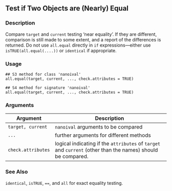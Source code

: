## Test if Two Objects are (Nearly) Equal

### Description

Compare `target` and `current` testing ‘near equality’. If they are
different, comparison is still made to some extent, and a report of the
differences is returned. Do not use `all.equal` directly in `if`
expressions—either use `isTRUE(all.equal(....))` or `identical` if
appropriate.

### Usage

    ## S3 method for class 'nanoival'
    all.equal(target, current, ..., check.attributes = TRUE)
    
    ## S4 method for signature 'nanoival'
    all.equal(target, current, ..., check.attributes = TRUE)

### Arguments

| Argument           | Description                                                                                                 |
| ------------------ | ----------------------------------------------------------------------------------------------------------- |
| `target, current`  | `nanoival` arguments to be compared                                                                         |
| `...`              | further arguments for different methods                                                                     |
| `check.attributes` | logical indicating if the `attributes` of `target` and `current` (other than the names) should be compared. |

### See Also

`identical`, `isTRUE`, `==`, and `all` for exact equality testing.
